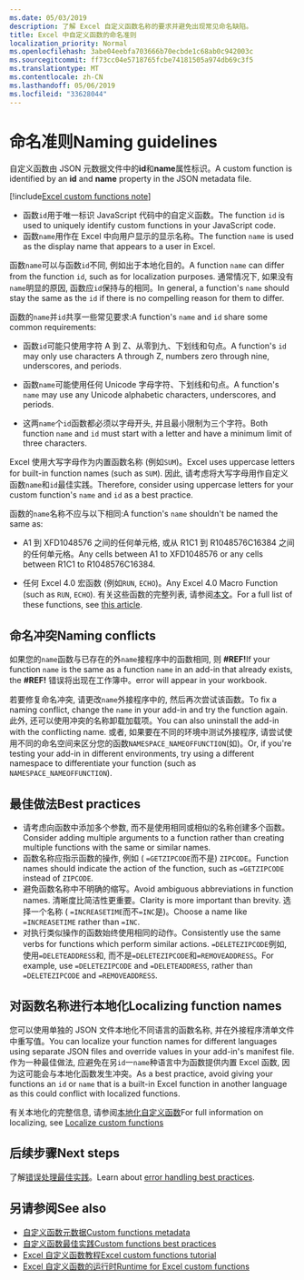 ```yaml
---
ms.date: 05/03/2019
description: 了解 Excel 自定义函数名称的要求并避免出现常见命名缺陷。
title: Excel 中自定义函数的命名准则
localization_priority: Normal
ms.openlocfilehash: 3abe04eebfa703666b70ecbde1c68ab0c942003c
ms.sourcegitcommit: ff73cc04e5718765fcbe74181505a974db69c3f5
ms.translationtype: MT
ms.contentlocale: zh-CN
ms.lasthandoff: 05/06/2019
ms.locfileid: "33628044"
---
```

# <a name="naming-guidelines"></a><span data-ttu-id="5c27e-103">命名准则</span><span class="sxs-lookup"><span data-stu-id="5c27e-103">Naming guidelines</span></span>

<span data-ttu-id="5c27e-104">自定义函数由 JSON 元数据文件中的**id**和**name**属性标识。</span><span class="sxs-lookup"><span data-stu-id="5c27e-104">A custom function is identified by an **id** and **name** property in the JSON metadata file.</span></span>

[!include[Excel custom functions note](../includes/excel-custom-functions-note.md)]

- <span data-ttu-id="5c27e-105">函数`id`用于唯一标识 JavaScript 代码中的自定义函数。</span><span class="sxs-lookup"><span data-stu-id="5c27e-105">The function `id` is used to uniquely identify custom functions in your JavaScript code.</span></span> 
- <span data-ttu-id="5c27e-106">函数`name`用作在 Excel 中向用户显示的显示名称。</span><span class="sxs-lookup"><span data-stu-id="5c27e-106">The function `name` is used as the display name that appears to a user in Excel.</span></span> 

<span data-ttu-id="5c27e-107">函数`name`可以与函数`id`不同, 例如出于本地化目的。</span><span class="sxs-lookup"><span data-stu-id="5c27e-107">A function `name` can differ from the function `id`, such as for localization purposes.</span></span> <span data-ttu-id="5c27e-108">通常情况下, 如果没有`name`明显的原因, 函数应`id`保持与的相同。</span><span class="sxs-lookup"><span data-stu-id="5c27e-108">In general, a function's `name` should stay the same as the `id` if there is no compelling reason for them to differ.</span></span>

<span data-ttu-id="5c27e-109">函数的`name`并`id`共享一些常见要求:</span><span class="sxs-lookup"><span data-stu-id="5c27e-109">A function's `name` and `id` share some common requirements:</span></span>

- <span data-ttu-id="5c27e-110">函数`id`可能只使用字符 A 到 Z、从零到九、下划线和句点。</span><span class="sxs-lookup"><span data-stu-id="5c27e-110">A function's `id` may only use characters A through Z, numbers zero through nine, underscores, and periods.</span></span>

- <span data-ttu-id="5c27e-111">函数`name`可能使用任何 Unicode 字母字符、下划线和句点。</span><span class="sxs-lookup"><span data-stu-id="5c27e-111">A function's `name` may use any Unicode alphabetic characters, underscores, and periods.</span></span>

- <span data-ttu-id="5c27e-112">这两`name`个`id`函数都必须以字母开头, 并且最小限制为三个字符。</span><span class="sxs-lookup"><span data-stu-id="5c27e-112">Both function `name` and `id` must start with a letter and have a minimum limit of three characters.</span></span>

<span data-ttu-id="5c27e-113">Excel 使用大写字母作为内置函数名称 (例如`SUM`)。</span><span class="sxs-lookup"><span data-stu-id="5c27e-113">Excel uses uppercase letters for built-in function names (such as `SUM`).</span></span> <span data-ttu-id="5c27e-114">因此, 请考虑将大写字母用作自定义函数`name`和`id`最佳实践。</span><span class="sxs-lookup"><span data-stu-id="5c27e-114">Therefore, consider using uppercase letters for your custom function's `name` and `id` as a best practice.</span></span>

<span data-ttu-id="5c27e-115">函数的`name`名称不应与以下相同:</span><span class="sxs-lookup"><span data-stu-id="5c27e-115">A function's `name` shouldn't be named the same as:</span></span>

- <span data-ttu-id="5c27e-116">A1 到 XFD1048576 之间的任何单元格, 或从 R1C1 到 R1048576C16384 之间的任何单元格。</span><span class="sxs-lookup"><span data-stu-id="5c27e-116">Any cells between A1 to XFD1048576 or any cells between R1C1 to R1048576C16384.</span></span>

- <span data-ttu-id="5c27e-117">任何 Excel 4.0 宏函数 (例如`RUN`, `ECHO`)。</span><span class="sxs-lookup"><span data-stu-id="5c27e-117">Any Excel 4.0 Macro Function (such as `RUN`, `ECHO`).</span></span>  <span data-ttu-id="5c27e-118">有关这些函数的完整列表, 请参阅[本文](https://www.microsoft.com/en-us/download/details.aspx?id=1465)。</span><span class="sxs-lookup"><span data-stu-id="5c27e-118">For a full list of these functions, see [this article](https://www.microsoft.com/en-us/download/details.aspx?id=1465).</span></span>

## <a name="naming-conflicts"></a><span data-ttu-id="5c27e-119">命名冲突</span><span class="sxs-lookup"><span data-stu-id="5c27e-119">Naming conflicts</span></span>

<span data-ttu-id="5c27e-120">如果您的`name`函数与已存在的外`name`接程序中的函数相同, 则 **#REF!**</span><span class="sxs-lookup"><span data-stu-id="5c27e-120">If your function `name` is the same as a function `name` in an add-in that already exists, the **#REF!**</span></span> <span data-ttu-id="5c27e-121">错误将出现在工作簿中。</span><span class="sxs-lookup"><span data-stu-id="5c27e-121">error will appear in your workbook.</span></span>

<span data-ttu-id="5c27e-122">若要修复命名冲突, 请更改`name`外接程序中的, 然后再次尝试该函数。</span><span class="sxs-lookup"><span data-stu-id="5c27e-122">To fix a naming conflict, change the `name` in your add-in and try the function again.</span></span> <span data-ttu-id="5c27e-123">此外, 还可以使用冲突的名称卸载加载项。</span><span class="sxs-lookup"><span data-stu-id="5c27e-123">You can also uninstall the add-in with the conflicting name.</span></span> <span data-ttu-id="5c27e-124">或者, 如果要在不同的环境中测试外接程序, 请尝试使用不同的命名空间来区分您的函数`NAMESPACE_NAMEOFFUNCTION`(如)。</span><span class="sxs-lookup"><span data-stu-id="5c27e-124">Or, if you're testing your add-in in different environments, try using a different namespace to differentiate your function (such as `NAMESPACE_NAMEOFFUNCTION`).</span></span>

## <a name="best-practices"></a><span data-ttu-id="5c27e-125">最佳做法</span><span class="sxs-lookup"><span data-stu-id="5c27e-125">Best practices</span></span>

- <span data-ttu-id="5c27e-126">请考虑向函数中添加多个参数, 而不是使用相同或相似的名称创建多个函数。</span><span class="sxs-lookup"><span data-stu-id="5c27e-126">Consider adding multiple arguments to a function rather than creating multiple functions with the same or similar names.</span></span>
- <span data-ttu-id="5c27e-127">函数名称应指示函数的操作, 例如 ( `=GETZIPCODE`而不是) `ZIPCODE`。</span><span class="sxs-lookup"><span data-stu-id="5c27e-127">Function names should indicate the action of the function, such as `=GETZIPCODE` instead of `ZIPCODE`.</span></span>
- <span data-ttu-id="5c27e-128">避免函数名称中不明确的缩写。</span><span class="sxs-lookup"><span data-stu-id="5c27e-128">Avoid ambiguous abbreviations in function names.</span></span> <span data-ttu-id="5c27e-129">清晰度比简洁性更重要。</span><span class="sxs-lookup"><span data-stu-id="5c27e-129">Clarity is more important than brevity.</span></span> <span data-ttu-id="5c27e-130">选择一个名称 ( `=INCREASETIME`而不`=INC`是)。</span><span class="sxs-lookup"><span data-stu-id="5c27e-130">Choose a name like `=INCREASETIME` rather than `=INC`.</span></span>
- <span data-ttu-id="5c27e-131">对执行类似操作的函数始终使用相同的动作。</span><span class="sxs-lookup"><span data-stu-id="5c27e-131">Consistently use the same verbs for functions which perform similar actions.</span></span> <span data-ttu-id="5c27e-132">`=DELETEZIPCODE`例如, 使用`=DELETEADDRESS`和, 而不是`=DELETEZIPCODE`和`=REMOVEADDRESS`。</span><span class="sxs-lookup"><span data-stu-id="5c27e-132">For example, use `=DELETEZIPCODE` and `=DELETEADDRESS`, rather than `=DELETEZIPCODE` and `=REMOVEADDRESS`.</span></span>

## <a name="localizing-function-names"></a><span data-ttu-id="5c27e-133">对函数名称进行本地化</span><span class="sxs-lookup"><span data-stu-id="5c27e-133">Localizing function names</span></span>

<span data-ttu-id="5c27e-134">您可以使用单独的 JSON 文件本地化不同语言的函数名称, 并在外接程序清单文件中重写值。</span><span class="sxs-lookup"><span data-stu-id="5c27e-134">You can localize your function names for different languages using separate JSON files and override values in your add-in's manifest file.</span></span> <span data-ttu-id="5c27e-135">作为一种最佳做法, 应避免在另`id`一`name`种语言中为函数提供内置 Excel 函数, 因为这可能会与本地化函数发生冲突。</span><span class="sxs-lookup"><span data-stu-id="5c27e-135">As a best practice, avoid giving your functions an `id` or `name` that is a built-in Excel function in another language as this could conflict with localized functions.</span></span>

<span data-ttu-id="5c27e-136">有关本地化的完整信息, 请参阅[本地化自定义函数](custom-functions-localize.md)</span><span class="sxs-lookup"><span data-stu-id="5c27e-136">For full information on localizing, see [Localize custom functions](custom-functions-localize.md)</span></span>

## <a name="next-steps"></a><span data-ttu-id="5c27e-137">后续步骤</span><span class="sxs-lookup"><span data-stu-id="5c27e-137">Next steps</span></span>
<span data-ttu-id="5c27e-138">了解[错误处理最佳实践](custom-functions-errors.md)。</span><span class="sxs-lookup"><span data-stu-id="5c27e-138">Learn about [error handling best practices](custom-functions-errors.md).</span></span>

## <a name="see-also"></a><span data-ttu-id="5c27e-139">另请参阅</span><span class="sxs-lookup"><span data-stu-id="5c27e-139">See also</span></span>

* [<span data-ttu-id="5c27e-140">自定义函数元数据</span><span class="sxs-lookup"><span data-stu-id="5c27e-140">Custom functions metadata</span></span>](custom-functions-json.md)
* [<span data-ttu-id="5c27e-141">自定义函数最佳实践</span><span class="sxs-lookup"><span data-stu-id="5c27e-141">Custom functions best practices</span></span>](custom-functions-best-practices.md)
* [<span data-ttu-id="5c27e-142">Excel 自定义函数教程</span><span class="sxs-lookup"><span data-stu-id="5c27e-142">Excel custom functions tutorial</span></span>](../tutorials/excel-tutorial-create-custom-functions.md)
* [<span data-ttu-id="5c27e-143">Excel 自定义函数的运行时</span><span class="sxs-lookup"><span data-stu-id="5c27e-143">Runtime for Excel custom functions</span></span>](custom-functions-runtime.md)
